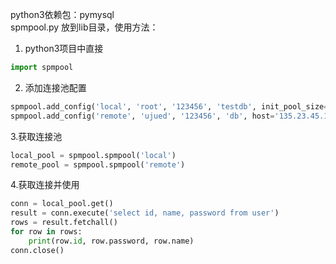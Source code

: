 python3依赖包：pymysql   
spmpool.py 放到lib目录，使用方法：   
1. python3项目中直接   
```python
import spmpool
```
2. 添加连接池配置   
```python
spmpool.add_config('local', 'root', '123456', 'testdb', init_pool_size=20)
spmpool.add_config('remote', 'ujued', '123456', 'db', host='135.23.45.1', init_pool_size=120)
```
3.获取连接池   
```python
local_pool = spmpool.spmpool('local')
remote_pool = spmpool.spmpool('remote')
```
4.获取连接并使用
```python
conn = local_pool.get()
result = conn.execute('select id, name, password from user')
rows = result.fetchall()
for row in rows:
    print(row.id, row.password, row.name)
conn.close()
```
